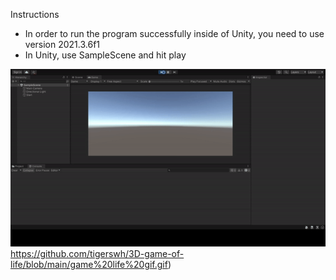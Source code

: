 Instructions 
- In order to run the program successfully inside of Unity, you need to use version 2021.3.6f1
- In Unity, use SampleScene and hit play

![](https://github.com/tigerswh/3D-game-of-life/blob/main/game%20life%20gif.gif)https://github.com/tigerswh/3D-game-of-life/blob/main/game%20life%20gif.gif)
